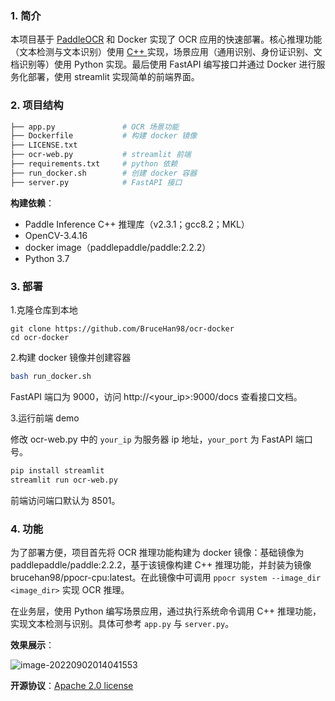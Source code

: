 ### 1. 简介

本项目基于 [PaddleOCR](https://github.com/PaddlePaddle/PaddleOCR) 和 Docker 实现了 OCR 应用的快速部署。核心推理功能（文本检测与文本识别）使用 [C++ ](https://github.com/PaddlePaddle/PaddleOCR/tree/release/2.5/deploy/cpp_infer) 实现，场景应用（通用识别、身份证识别、文档识别等）使用 Python 实现。最后使用 FastAPI 编写接口并通过 Docker 进行服务化部署，使用 streamlit 实现简单的前端界面。

### 2. 项目结构

```bash
├── app.py               # OCR 场景功能
├── Dockerfile           # 构建 docker 镜像
├── LICENSE.txt
├── ocr-web.py           # streamlit 前端
├── requirements.txt     # python 依赖
├── run_docker.sh        # 创建 docker 容器
├── server.py            # FastAPI 接口
```

**构建依赖**：

- Paddle Inference C++ 推理库（v2.3.1；gcc8.2；MKL）
- OpenCV-3.4.16
- docker image（paddlepaddle/paddle:2.2.2）
- Python 3.7

### 3. 部署

1.克隆仓库到本地

```ba
git clone https://github.com/BruceHan98/ocr-docker
cd ocr-docker
```

2.构建 docker 镜像并创建容器

```bash
bash run_docker.sh
```

FastAPI 端口为 9000，访问 http://<your_ip>:9000/docs 查看接口文档。

3.运行前端 demo

修改 ocr-web.py 中的 `your_ip` 为服务器 ip 地址，`your_port` 为 FastAPI 端口号。

```bash
pip install streamlit
streamlit run ocr-web.py
```

前端访问端口默认为 8501。

### 4. 功能

为了部署方便，项目首先将 OCR 推理功能构建为 docker 镜像：基础镜像为 paddlepaddle/paddle:2.2.2，基于该镜像构建 C++ 推理功能，并封装为镜像 brucehan98/ppocr-cpu:latest。在此镜像中可调用 `ppocr system --image_dir <image_dir>` 实现 OCR 推理。

在业务层，使用 Python 编写场景应用，通过执行系统命令调用 C++ 推理功能，实现文本检测与识别。具体可参考 `app.py` 与 `server.py`。

**效果展示**：

![image-20220902014041553](https://s2.loli.net/2022/09/02/TYlygxNwvRzfKS9.png)

**开源协议**：[Apache 2.0 license](https://github.com/PaddlePaddle/PaddleOCR/blob/master/LICENSE)
